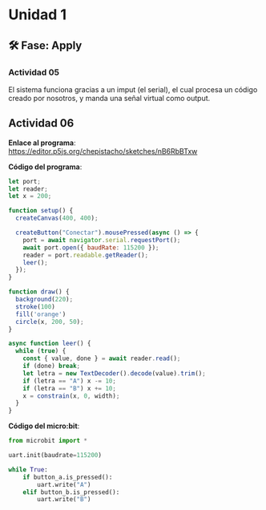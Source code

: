 # Unidad 1

## 🛠 Fase: Apply

### Actividad 05  
El sistema funciona gracias a un imput (el serial), el cual procesa un código creado por nosotros, y manda una señal virtual como output.  

## Actividad 06  
**Enlace al programa**: https://editor.p5js.org/chepistacho/sketches/nB6RbBTxw  

**Código del programa**:
``` javascript
let port;
let reader;
let x = 200;

function setup() {
  createCanvas(400, 400);

  createButton("Conectar").mousePressed(async () => {
    port = await navigator.serial.requestPort();
    await port.open({ baudRate: 115200 });
    reader = port.readable.getReader();
    leer();
  });
}

function draw() {
  background(220);
  stroke(100)
  fill('orange')
  circle(x, 200, 50);
}

async function leer() {
  while (true) {
    const { value, done } = await reader.read();
    if (done) break;
    let letra = new TextDecoder().decode(value).trim();
    if (letra == "A") x -= 10;
    if (letra == "B") x += 10;
    x = constrain(x, 0, width);
  }
}
```

**Código del micro:bit**:  
``` python
from microbit import *

uart.init(baudrate=115200)

while True:
    if button_a.is_pressed():
        uart.write("A")
    elif button_b.is_pressed():
        uart.write("B")
```
